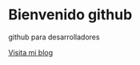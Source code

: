 # Bienvenido github

github para desarrolladores

[Visita mi blog](https://www.linkedin.com/learning/github-para-programadores-2/crear-un-repositorio-en-github?autoplay=true&resume=false)
